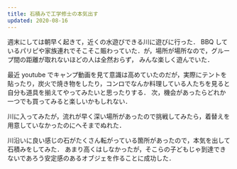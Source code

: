 ```yaml
---
title: 石積みで工学修士の本気出す
updated: 2020-08-16
---
```


週末にしては朝早く起きて，近くの水遊びできる川に遊びに行った．
BBQ しているパリピや家族連れでそこそこ賑わっていた．が，場所が場所なので，グループ間の距離が取れないほどの人は全然おらず，
みんな楽しく遊んでいた．

最近 youtube でキャンプ動画を見て意識は高めていたのだが，実際にテントを貼ったり，炭火で焼き物をしたり，コンロでなんか料理している人たちを見ると
自分も道具を揃えてやってみたいと思ったりする．
次，機会があったらどれか一つでも買ってみると楽しいかもしれない．

川に入ってみたが，流れが早く深い場所があったので挑戦してみたら，着替えを用意していなかったのにへそまでぬれた．

川沿いに良い感じの石がたくさん転がっている箇所があったので，本気を出して石積みをしてみた．
あまり高くはしなかったが，そこらの子どもじゃ到達できないであろう安定感のあるオブジェを作ることに成功した．
